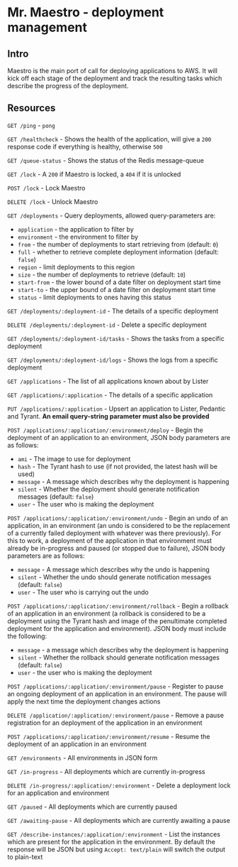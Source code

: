 # Mr. Maestro - deployment management

## Intro

Maestro is the main port of call for deploying applications to AWS. It will kick off each stage of the deployment and track the resulting tasks which describe the progress of the deployment.

## Resources

`GET /ping` - `pong`

`GET /healthcheck` - Shows the health of the application, will give a `200` response code if everything is healthy, otherwise `500`

`GET /queue-status` - Shows the status of the Redis message-queue

`GET /lock` - A `200` if Maestro is locked, a `404` if it is unlocked

`POST /lock` - Lock Maestro

`DELETE /lock` - Unlock Maestro

`GET /deployments` - Query deployments, allowed query-parameters are:

* `application` - the application to filter by
* `environment` - the environment to filter by
* `from` - the number of deployments to start retrieving from (default: `0`)
* `full` - whether to retrieve complete deployment information (default: `false`)
* `region` - limit deployments to this region
* `size` - the number of deployments to retrieve (default: `10`)
* `start-from` - the lower bound of a date filter on deployment start time
* `start-to` - the upper bound of a date filter on deployment start time
* `status` - limit deployments to ones having this status

`GET /deployments/:deployment-id` - The details of a specific deployment

`DELETE /deployments/:deployment-id` - Delete a specific deployment

`GET /deployments/:deployment-id/tasks` - Shows the tasks from a specific deployment

`GET /deployments/:deployment-id/logs` - Shows the logs from a specific deployment

`GET /applications` - The list of all applications known about by Lister

`GET /applications/:application` - The details of a specific application

`PUT /applications/:application` - Upsert an application to Lister, Pedantic and Tyrant. **An email query-string parameter must also be provided**

`POST /applications/:application/:environment/deploy` - Begin the deployment of an application to an environment, JSON body parameters are as follows:

* `ami` - The image to use for deployment
* `hash` - The Tyrant hash to use (if not provided, the latest hash will be used)
* `message` - A message which describes why the deployment is happening
* `silent` - Whether the deployment should generate notification messages (default: `false`)
* `user` - The user who is making the deployment

`POST /applications/:application/:environment/undo` - Begin an undo of an application, in an environment (an undo is considered to be the replacement of a currently failed deployment with whatever was there previously). For this to work, a deployment of the application in that environment must already be in-progress and paused (or stopped due to failure), JSON body parameters are as follows:

* `message` - A message which describes why the undo is happening
* `silent` - Whether the undo should generate notification messages (default: `false`)
* `user` - The user who is carrying out the undo

`POST /applications/:application/:environment/rollback` - Begin a rollback of an application in an environment (a rollback is considered to be a deployment using the Tyrant hash and image of the penultimate completed deployment for the application and environment). JSON body must include the following:

* `message` - a message which describes why the deployment is happening
* `silent` - Whether the rollback should generate notification messages (default: `false`)
* `user` - the user who is making the deployment

`POST /applications/:application/:environment/pause` - Register to pause an ongoing deployment of an application in an environment. The pause will apply the next time the deployment changes actions

`DELETE /application/:application/:environment/pause` - Remove a pause registration for an deployment of the application in an environment

`POST /applications/:application/:environment/resume` - Resume the deployment of an application in an environment

`GET /environments` - All environments in JSON form

`GET /in-progress` - All deployments which are currently in-progress

`DELETE /in-progress/:application/:environment` - Delete a deployment lock for an application and environment

`GET /paused` - All deployments which are currently paused

`GET /awaiting-pause` - All deployments which are currently awaiting a pause

`GET /describe-instances/:application/:environment` - List the instances which are present for the application in the environment. By default the response will be JSON but using `Accept: text/plain` will switch the output to plain-text